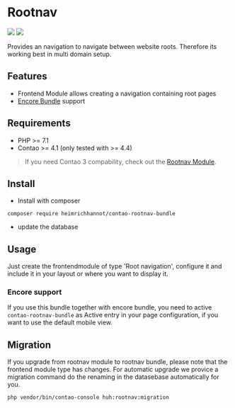 # Rootnav 

[![](https://img.shields.io/packagist/v/heimrichhannot/contao-rootnav-bundle.svg)](https://packagist.org/packages/heimrichhannot/contao-rootnav-bundle)
[![](https://img.shields.io/packagist/dt/heimrichhannot/contao-rootnav-bundle.svg)](https://packagist.org/packages/heimrichhannot/contao-rootnav-bundle)


Provides an navigation to navigate between website roots. Therefore its working best in multi domain setup.

## Features

* Frontend Module allows creating a navigation containing root pages
* [Encore Bundle](https://github.com/heimrichhannot/contao-encore-bundle) support

## Requirements

* PHP >= 7.1
* Contao >= 4.1 (only tested with >= 4.4)

> If you need Contao 3 compability, check out the [Rootnav Module](https://github.com/heimrichhannot/contao-rootnav).

## Install

* Install with composer

```
composer require heimrichhannot/contao-rootnav-bundle
```
* update the database

## Usage

Just create the frontendmodule of type 'Root navigation', configure it and include it in your layout or where you want to display it. 

### Encore support

If you use this bundle together with encore bundle, you need to active `contao-rootnav-bundle` as Active entry in your page configuration, if you want to use the default mobile view.

## Migration

If you upgrade from rootnav module to rootnav bundle, please note that the frontend module type has changes. For automatic upgrade we provice a migration command do the renaming in the datasebase automatically for you.

```
php vendor/bin/contao-console huh:rootnav:migration
```

